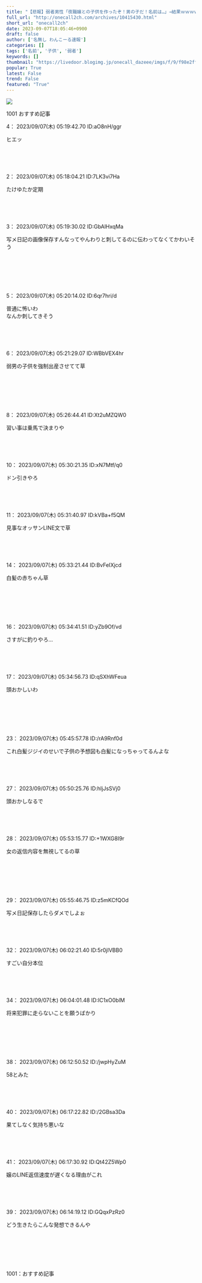 ```yaml
---
title: "【悲報】弱者男性「夜職嬢との子供を作ったぞ！男の子だ！名前は…」→結果ｗｗｗｗ : わんこーる速報！"
full_url: "http://onecall2ch.com/archives/10415430.html"
short_url: "onecall2ch"
date: 2023-09-07T18:05:46+0900
draft: false
author: ['名無し わんこーる速報']
categories: []
tags: ['名前', '子供', '弱者']
keywords: []
thumbnail: "https://livedoor.blogimg.jp/onecall_dazeee/imgs/f/9/f98e2ff7-s.jpg"
popular: True
latest: False
trend: False
featured: "True"
---
```


![](https://livedoor.blogimg.jp/onecall_dazeee/imgs/f/9/f98e2ff7-s.jpg)

<div> <p class='name2'> 1001 おすすめ記事</p> <p class='name2'>4： 2023/09/07(木) 05:19:42.70 ID:aO8nH/ggr</p><p class='onecall'> ヒエッ <br><br><br></p><br> <p class='name2'>2： 2023/09/07(木) 05:18:04.21 ID:7LK3vi7Ha</p><p class='onecall'> たけゆたか定期 <br><br><br></p><br> <p class='name2'>3： 2023/09/07(木) 05:19:30.02 ID:GbAlHxqMa</p><p class='onecall'><p> 写メ日記の画像保存すんなってやんわりと刺してるのに伝わってなくてかわいそう </p><br><br><br></p><br> <p class='name2'>5： 2023/09/07(木) 05:20:14.02 ID:6qr7hri/d</p><p class='onecall'> 普通に怖いわ <br> なんか刺してきそう <br><br><br></p><br> <p class='name2'>6： 2023/09/07(木) 05:21:29.07 ID:WBbVEX4hr</p><p class='onecall'><p> 弱男の子供を強制出産させてて草 </p><br><br><br></p><br> <p class='name2'>8： 2023/09/07(木) 05:26:44.41 ID:Xt2uMZQW0</p><p class='onecall'> 習い事は乗馬で決まりや <br><br><br></p><br> <p class='name2'>10： 2023/09/07(木) 05:30:21.35 ID:xN7Mtf/q0</p><p class='onecall'> ドン引きやろ <br><br><br></p><br> <p class='name2'>11： 2023/09/07(木) 05:31:40.97 ID:kVBa+f5QM</p><p class='onecall'> 見事なオッサンLINE文で草 <br><br><br></p><br> <p class='name2'>14： 2023/09/07(木) 05:33:21.44 ID:BvFeIXjcd</p><p class='onecall'><p> 白髪の赤ちゃん草 </p><br><br><br></p><br> <p class='name2'>16： 2023/09/07(木) 05:34:41.51 ID:yZb9Of/vd</p><p class='onecall'> さすがに釣りやろ… <br><br><br></p><br> <p class='name2'>17： 2023/09/07(木) 05:34:56.73 ID:qSXhWFeua</p><p class='onecall'><p> 頭おかしいわ </p><br><br><br></p><br> <p class='name2'>23： 2023/09/07(木) 05:45:57.78 ID:/rA9Rnf0d</p><p class='onecall'> これ白髪ジジイのせいで子供の予想図も白髪になっちゃってるんよな <br><br><br></p><br> <p class='name2'>27： 2023/09/07(木) 05:50:25.76 ID:hIjJsSVj0</p><p class='onecall'> 頭おかしなるで <br><br><br></p><br> <p class='name2'>28： 2023/09/07(木) 05:53:15.77 ID:+1WXG8I9r</p><p class='onecall'><p> 女の返信内容を無視してるの草 </p><br><br><br></p><br> <p class='name2'>29： 2023/09/07(木) 05:55:46.75 ID:z5mKCfQOd</p><p class='onecall'> 写メ日記保存したらダメでしよぉ <br><br><br></p><br> <p class='name2'>32： 2023/09/07(木) 06:02:21.40 ID:5r0jIVBB0</p><p class='onecall'> すごい自分本位 <br><br><br></p><br> <p class='name2'>34： 2023/09/07(木) 06:04:01.48 ID:IC1xO0blM</p><p class='onecall'><p> 将来犯罪に走らないことを願うばかり </p><br><br><br></p><br> <p class='name2'>38： 2023/09/07(木) 06:12:50.52 ID:/jwpHyZuM</p><p class='onecall'> 58とみた <br><br><br></p><br> <p class='name2'>40： 2023/09/07(木) 06:17:22.82 ID:/2GBsa3Da</p><p class='onecall'> 果てしなく気持ち悪いな <br><br><br></p><br> <p class='name2'>41： 2023/09/07(木) 06:17:30.92 ID:Qt42Z5Wp0</p><p class='onecall'> 嬢のLINE返信速度が遅くなる理由がこれ <br><br><br></p><br> <p class='name2'>39： 2023/09/07(木) 06:14:19.12 ID:GQqxPzRz0</p><p class='onecall'><p> どう生きたらこんな発想できるんや </p><br><br><br></p><br> <p class='name2'>1001：おすすめ記事</p> </div>